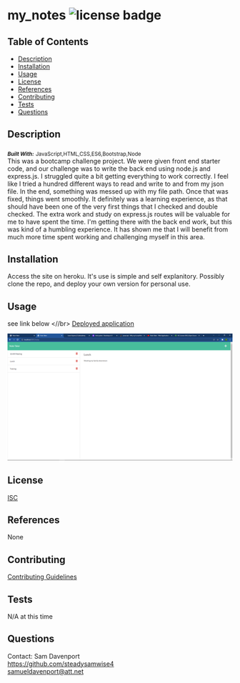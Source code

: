 
# my_notes   ![license badge](https://img.shields.io/badge/License-ISC-<green>)

## Table of Contents
* [Description](#description)
* [Installation](#installation)
* [Usage](#usage)
* [License](#license)
* [References](#reference)
* [Contributing](#contributing)
* [Tests](#tests)
* [Questions](#questions)

## Description <a name="description"></a>
<sub>_***Built With:***_</sub> <sub>JavaScript,HTML,CSS,ES6,Bootstrap,Node</sub> </br>
This was a bootcamp challenge project. We were given front end starter code, and our challenge was to write the back end using node.js and express.js. I struggled quite a bit getting everything to work correctly. I feel like I tried a hundred different ways to read and write to and from my json file. In the end, something was messed up with my file path. Once that was fixed, things went smoothly. It definitely was a learning experience, as that should have been one of the very first things that I checked and double checked. The extra work and study on express.js routes will be valuable for me to have spent the time. I'm getting there with the back end work, but this was kind of a humbling experience. It has shown me that I will benefit from much more time spent working and challenging myself in this area.

## Installation <a name="installation"></a>
Access the site on heroku. It's use is simple and self explanitory. Possibly clone the repo, and deploy your own version for personal use.

## Usage <a name="usage"></a>
see link below <//br>
[Deployed application](https://tranquil-temple-56943.herokuapp.com)

![screenshot of webpage ](./db/images/screenshot.png)

## License <a name="license"></a>
[ISC](./docs/license.txt)

## References <a name="reference"></a>
None

## Contributing <a name="contributing"></a>
[Contributing Guidelines](./docs/contribute.txt)

## Tests <a name="tests"></a>
N/A at this time

## Questions <a name="questions"></a>
Contact: Sam Davenport </br>
https://github.com/steadysamwise4 </br>
samueldavenport@att.net
    
